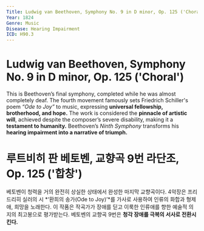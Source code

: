 ```yaml
---
Title: Ludwig van Beethoven, Symphony No. 9 in D minor, Op. 125 ('Choral')
Year: 1824
Genre: Music
Disease: Hearing Impairment
ICD: H90.3
---
```


# Ludwig van Beethoven, Symphony No. 9 in D minor, Op. 125 ('Choral')

This is Beethoven’s final symphony, completed while he was almost completely deaf. The fourth movement famously sets Friedrich Schiller's poem *“Ode to Joy”* to music, expressing **universal fellowship, brotherhood, and hope.** The work is considered the **pinnacle of artistic will**, achieved despite the composer’s severe disability, making it a **testament to humanity.** Beethoven’s *Ninth Symphony* transforms his **hearing impairment into a narrative of triumph.**  


# 루트비히 판 베토벤, 교향곡 9번 라단조, Op. 125 ('합창')

베토벤이 청력을 거의 완전히 상실한 상태에서 완성한 마지막 교향곡이다. 4악장은 프리드리히 실러의 시 *‘환희의 송가(Ode to Joy)’*를 가사로 사용하여 인류의 화합과 형제애, 희망을 노래한다. 이 작품은 작곡가가 장애를 딛고 이룩한 인류애를 향한 예술적 의지의 최고봉으로 평가받는다. 베토벤의 교향곡 9번은 **청각 장애를 극복의 서사로 전환시킨다.**  
